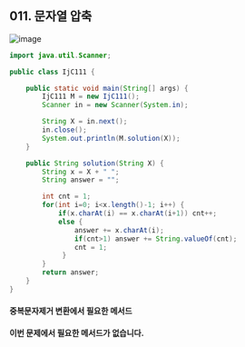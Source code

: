 ## 011. 문자열 압축

![image](https://user-images.githubusercontent.com/66407386/177184606-2c8f0a93-6d85-463f-9481-b9ada6df2060.png)

```java
import java.util.Scanner;

public class IjC111 {

	public static void main(String[] args) {
		IjC111 M = new IjC111();
		Scanner in = new Scanner(System.in);

		String X = in.next();
		in.close();
		System.out.println(M.solution(X));
	}

	public String solution(String X) {
		String x = X + " ";
		String answer = "";

		int cnt = 1;
		for(int i=0; i<x.length()-1; i++) {
			if(x.charAt(i) == x.charAt(i+1)) cnt++;
			else {
				answer += x.charAt(i);
				if(cnt>1) answer += String.valueOf(cnt);
				cnt = 1;
			 }
		}
		return answer;
	}
}
```

#### 중복문자제거 변환에서 필요한 메서드
 **이번 문제에서 필요한 메서드가 없습니다.**
